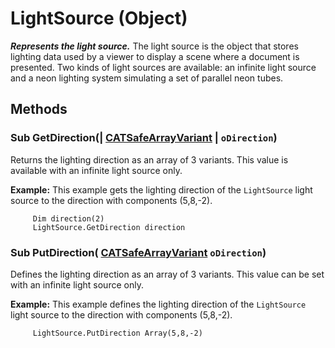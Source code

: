 # LightSource (Object)

**_Represents the light source._**
The light source is the object that stores lighting data used by a viewer to display a scene where a document is presented. Two kinds of light sources are available: an infinite light source and a neon lighting system simulating a set of parallel neon tubes.

## Methods

### Sub **GetDirection**(| [CATSafeArrayVariant](../System/typedef_CATSafeArrayVariant_73843.md) | `oDirection`)

   Returns the lighting direction as an array of 3 variants. This value is available with an infinite light source only.

**Example:**      This example gets the lighting direction of the `LightSource` light source to the direction with components (5,8,-2).

```VBScript
     Dim direction(2)
     LightSource.GetDirection direction

```

### Sub **PutDirection**( [CATSafeArrayVariant](../System/typedef_CATSafeArrayVariant_73843.md)  `oDirection`)

   Defines the lighting direction as an array of 3 variants. This value can be set with an infinite light source only.

**Example:**      This example defines the lighting direction of the `LightSource` light source to the direction with components (5,8,-2).

```VBScript
     LightSource.PutDirection Array(5,8,-2)

```